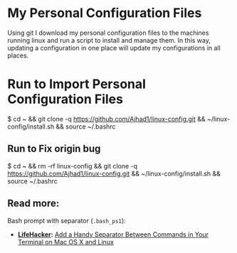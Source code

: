 # My Personal Configuration Files
Using git I download my personal configuration files to the machines running linux and run a script to install and manage them.
In this way, updating a configuration in one place will update my configurations in all places.

# Run to Import Personal Configuration Files
$ cd ~ && git clone -q https://github.com/Ajhad1/linux-config.git && ~/linux-config/install.sh && source ~/.bashrc

## Run to Fix origin bug
$ cd ~ && rm -rf linux-config && git clone -q https://github.com/Ajhad1/linux-config.git && ~/linux-config/install.sh && source ~/.bashrc

## Read more:

Bash prompt with separator (`.bash_ps1`):

- **[LifeHacker](http://lifehacker.com/):** [Add a Handy Separator Between Commands in Your Terminal on Mac OS X and Linux](http://lifehacker.com/5840450/add-a-handy-separator-between-commands-in-your-terminal-on-mac-os-x-and-linux/)
